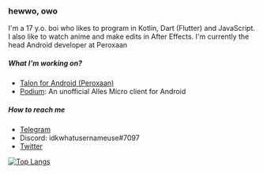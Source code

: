 ### hewwo, owo

I'm a 17 y.o. boi who likes to program in Kotlin, Dart (Flutter) and JavaScript. I also like to watch anime and make edits in After Effects. I'm currently the head Android developer at Peroxaan

##### What I'm working on?

- [Talon for Android (Peroxaan)](https://peroxaan.com/Talon)
- [Podium](https://github.com/idkwhatusernameuse/Podium): An unofficial Alles Micro client for Android

##### How to reach me

- [Telegram](https://t.me/idkwhatusernameuse)
- Discord: idkwhatusernameuse#7097
- [Twitter](https://twitter.com/idkwuu)

[![Top Langs](https://github-readme-stats.vercel.app/api/top-langs/?username=idkwhatusernameuse)](https://github.com/anuraghazra/github-readme-stats)
